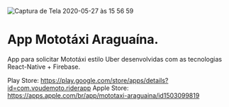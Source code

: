 ![Captura de Tela 2020-05-27 às 15 56 59](https://user-images.githubusercontent.com/44346970/83061052-bd1fac80-a032-11ea-928d-d4c4945ff59b.png)
# App Mototáxi Araguaína.
App para solicitar Mototáxi estilo Uber desenvolvidas com as tecnologias React-Native + Firebase.

Play Store: https://play.google.com/store/apps/details?id=com.voudemoto.riderapp
Apple Store: https://apps.apple.com/br/app/mototaxi-araguaina/id1503099819
